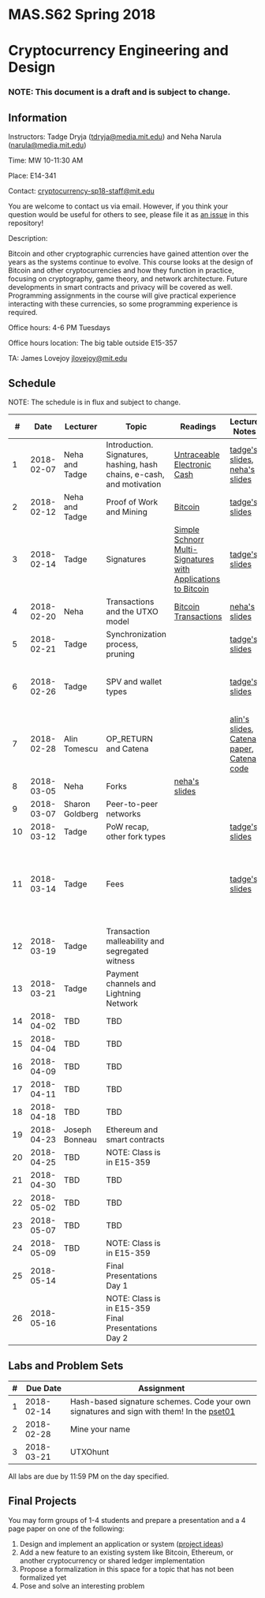 # MAS.S62 Spring 2018
# Cryptocurrency Engineering and Design

### NOTE:  This document is a draft and is subject to change.

## Information

Instructors:  Tadge Dryja ([tdryja@media.mit.edu](tdryja@media.mit.edu)) and Neha Narula ([narula@media.mit.edu](narula@media.mit.edu))

Time:  MW 10-11:30 AM 

Place:  E14-341

Contact: [cryptocurrency-sp18-staff@mit.edu](cryptocurrency-sp18-staff@mit.edu)

You are welcome to contact us via email.  However, if you think your
question would be useful for others to see, please file it as [an issue](https://github.com/mit-dci/mas.s62/issues)
in this repository!

Description:

Bitcoin and other cryptographic currencies have gained attention over
the years as the systems continue to evolve.  This course looks at the
design of Bitcoin and other cryptocurrencies and how they function in
practice, focusing on cryptography, game theory, and network
architecture.  Future developments in smart contracts and privacy will
be covered as well.  Programming assignments in the course will give
practical experience interacting with these currencies, so some
programming experience is required.

Office hours: 4-6 PM Tuesdays

Office hours location:  The big table outside E15-357

TA: James Lovejoy [jlovejoy@mit.edu](jlovejoy@mit.edu)

## Schedule

NOTE:  The schedule is in flux and subject to change.


| # | Date | Lecturer | Topic | Readings | Lecture Notes | Labs |
|---|------|----------|-------|----------|---------------|-|
| 1 | 2018-02-07 | Neha and Tadge | Introduction. Signatures, hashing, hash chains, e-cash, and motivation | [Untraceable Electronic Cash](http://www.wisdom.weizmann.ac.il/~/naor/PAPERS/untrace.pdf) | [tadge's slides](https://github.com/mit-dci/mas.s62/tree/master/slides/lec01-tadge.pdf), [neha's slides](https://github.com/mit-dci/mas.s62/tree/master/slides/lec01-neha.ppt) |  |
| 2 | 2018-02-12 | Neha and Tadge | Proof of Work and Mining | [Bitcoin](http://www.bitcoin.org/bitcoin.pdf) | [tadge's slides](https://github.com/mit-dci/mas.s62/tree/master/slides/lec02-tadge.pdf) | |
| 3 | 2018-02-14 | Tadge | Signatures | [Simple Schnorr Multi-Signatures with Applications to Bitcoin](https://eprint.iacr.org/2018/068.pdf) | [tadge's slides](https://github.com/mit-dci/mas.s62/tree/master/slides/lec03-tadge.pdf) | LAB 1 DUE |
| 4 | 2018-02-20 | Neha | Transactions and the UTXO model | [Bitcoin Transactions](https://en.bitcoin.it/wiki/Transaction) | [neha's slides](https://github.com/mit-dci/mas.s62/tree/master/slides/lec04-neha.pptx) | |
| 5 | 2018-02-21 | Tadge | Synchronization process, pruning | | [tadge's slides](https://github.com/mit-dci/mas.s62/blob/master/slides/lec05-tadge.pdf) |
| 6 | 2018-02-26 | Tadge | SPV and wallet types | | [tadge's slides](https://github.com/mit-dci/mas.s62/blob/master/slides/lec06-tadge.pdf) | NOTE: No office hours 2018-02-27 ! |
| 7 | 2018-02-28 | Alin Tomescu | OP_RETURN and Catena | | [alin's slides](https://github.com/mit-dci/mas.s62/blob/master/slides/lec07-alin.pdf), [Catena paper](https://people.csail.mit.edu/alinush/papers/catena-sp2017.pdf), [Catena code](https://www.github.com/alinush/catena-java) | LAB 2 DUE |
| 8 | 2018-03-05 | Neha | Forks | [neha's slides](https://github.com/mit-dci/mas.s62/blob/master/slides/lec08.pptx) | | |
| 9 | 2018-03-07 | Sharon Goldberg | Peer-to-peer networks |  | | |
| 10 | 2018-03-12 | Tadge | PoW recap, other fork types | | [tadge's slides](https://github.com/mit-dci/mas.s62/blob/master/slides/lec10-tadge.pdf) | |
| 11 | 2018-03-14 | Tadge | Fees | | [tadge's slides](https://github.com/mit-dci/mas.s62/blob/master/slides/lec11-tadge.pdf) | Note: Office hours on Thursday the 15th, 4-6 usual place |
| 12 | 2018-03-19 | Tadge | Transaction malleability and segregated witness | | | |
| 13 | 2018-03-21 | Tadge | Payment channels and Lightning Network | | | |
| 14 | 2018-04-02 | TBD | TBD | | | |
| 15 | 2018-04-04 | TBD | TBD | | | |
| 16 | 2018-04-09 | TBD | TBD | | | |
| 17 | 2018-04-11 | TBD | TBD | | | |
| 18 | 2018-04-18 | TBD | TBD | | | |
| 19 | 2018-04-23 | Joseph Bonneau | Ethereum and smart contracts | | | |
| 20 | 2018-04-25 | TBD | NOTE: Class is in E15-359 | | | |
| 21 | 2018-04-30 | TBD | TBD | | | |
| 22 | 2018-05-02 | TBD | TBD | | | |
| 23 | 2018-05-07 | TBD | TBD | | | |
| 24 | 2018-05-09 | TBD | NOTE: Class is in E15-359 | | | |
| 25 | 2018-05-14 | | Final Presentations Day 1 | | | |
| 26 | 2018-05-16 | | NOTE: Class is in E15-359 Final Presentations Day 2 | | | |

## Labs and Problem Sets

| # | Due Date | Assignment | 
|---|------|------------|
| 1 | 2018-02-14 | Hash-based signature schemes.  Code your own signatures and sign with them! In the [pset01](https://github.com/mit-dci/mas.s62/tree/master/pset01) |
| 2 | 2018-02-28 | Mine your name |
| 3 | 2018-03-21 | UTXOhunt |

All labs are due by 11:59 PM on the day specified.

## Final Projects

You may form groups of 1-4 students and prepare a
presentation and a 4 page paper on one of the following:

1.  Design and implement an application or system ([project ideas](projects.md))
2.  Add a new feature to an existing system like Bitcoin, Ethereum, or another cryptocurrency or shared ledger implementation
3.  Propose a formalization in this space for a topic that has not been formalized yet  
4.  Pose and solve an interesting problem
